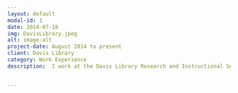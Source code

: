 ```yaml
---
layout: default
modal-id: 1
date: 2014-07-18
img: DavisLibrary.jpeg
alt: image-alt
project-date: August 2014 to present
client: Davis Library
category: Work Experience
description:  I work at the Davis Library Research and Instructional Services.  I am a graduate assistant who interacts with the public, students, faculty, etc. to help with reference requests and process InterLibrary Loan requests in Illiad. Included in this is library instruction of English 105 classes..


---
```

